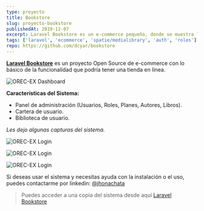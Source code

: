 ```yaml
---
type: proyecto
title: Bookstore
slug: proyecto-bookstore
publishedAt: 2019-12-07
excerpt: Laravel Bookstore es un e-commerce pequeño, donde se muestra lo básico para una tienda online.
tags: ['laravel', 'ecommerce', 'spatie/medialibrary', 'auth', 'roles']
repo: https://github.com/dcyar/bookstore
---
```


**<a href="https://github.com/dcyar/bookstore" target="_blank">Laravel Bookstore</a>** es un proyecto Open Source de e-commerce con lo básico de la funcionalidad que podría tener una tienda en linea.

![OREC-EX Dashboard](/images/bookstore/backend.png)

**Características del Sistema:**

-   Panel de administración (Usuarios, Roles, Planes, Autores, Libros).
-   Cartera de usuario.
-   Biblioteca de usuario.

_Les dejo algunas capturas del sistema._

![OREC-EX Login](/images/bookstore/frontend.png)

![OREC-EX Login](/images/bookstore/new-book.png)

![OREC-EX Login](/images/bookstore/wallet.png)

Si deseas usar el sistema y necesitas ayuda con la instalación o el uso, puedes contactarme por linkedin: <a href="https://www.linkedin.com/in/jhonachata/" target="_blank">@jhonachata</a>

> Puedes acceder a una copia del sistema desde aquí <a href="https://github.com/dcyar/bookstore" target="_blank">Laravel Bookstore</a>
